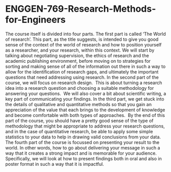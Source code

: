 # ENGGEN-769-Research-Methods-for-Engineers
The course itself is divided into four parts.
The first part is called ‘The World of research’. This part, as the title suggests, is intended to give you good sense of the context of the world of research and how to position yourself as a researcher, and your research, within this context. We will start by talking about negotiating supervision, the ethics of research and the academic publishing environment, before moving on to strategies for sorting and making sense of all of the information out there in such a way to allow for the identification of research gaps, and ultimately the important questions that need addressing using research.
In the second part of the course, we will focus on research design.  This is about turning a research idea into a research question and choosing a suitable methodology for answering your questions.  We will also cover a bit about scientific writing, a key part of communicating your findings.
In the third part, we get stuck into the details of qualitative and quantitative methods so that you gain an appreciation of the value that each brings to the development of knowledge and become comfortable with both types of approaches.  By the end of this part of the course, you should have a pretty good sense of the type of methodology that might be appropriate to address your research questions, and in the case of quantitative research, be able to apply some simple statistics to your data to help in drawing valid conclusions from your data.
The fourth part of the course is focussed on presenting your result to the world. In other words, how to go about delivering your message in such a way that it creates a strong impact and is memorable for your audience.  Specifically, we will look at how to present findings both in oral and also in poster format in such a way that it is impactful.
